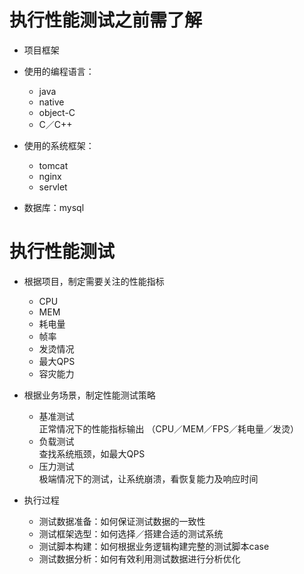 # 执行性能测试之前需了解  

* 项目框架
* 使用的编程语言：  

  * java
  * native
  * object-C
  * C／C++

 
* 使用的系统框架： 

  * tomcat
  * nginx
  * servlet 

* 数据库：mysql

# 执行性能测试
* 根据项目，制定需要关注的性能指标 

  * CPU
  * MEM
  * 耗电量
  * 帧率
  * 发烫情况
  * 最大QPS
  * 容灾能力 

* 根据业务场景，制定性能测试策略

  * 基准测试  
    正常情况下的性能指标输出 （CPU／MEM／FPS／耗电量／发烫）
  * 负载测试  
    查找系统瓶颈，如最大QPS
  * 压力测试   
    极端情况下的测试，让系统崩溃，看恢复能力及响应时间
    
    
* 执行过程 
  * 测试数据准备：如何保证测试数据的一致性
  * 测试框架选型：如何选择／搭建合适的测试系统
  * 测试脚本构建：如何根据业务逻辑构建完整的测试脚本case
  * 测试数据分析：如何有效利用测试数据进行分析优化
    
    
